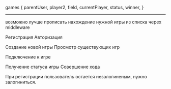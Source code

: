 games {
    parentUser,
    player2,
    field,
    currentPlayer,
    status,
    winner,
}

--------------

возможно лучше прописать нахождение нужной игры из списка черех middleware

Регистрация
Авторизация

Создание новой игры
Просмотр существующих игр

Подключение к игре

Получение статуса игры
Совершение хода

При регистрации пользователь остается незалогиненым, нужно залогиниться.